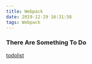 ```yaml
---
title: Webpack
date: 2019-12-29 16:31:58
tags: Webpack
---
```

### There Are Something To Do

[todolist](https://mp.weixin.qq.com/s/uTAJZoqFFDn5cfkwcYr11Q)